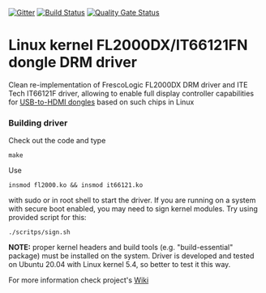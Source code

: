 [![Gitter](https://badges.gitter.im/fl2000_drm/community.svg)](https://gitter.im/fl2000_drm/community?utm_source=badge&utm_medium=badge&utm_campaign=pr-badge) [![Build Status](https://travis-ci.org/klogg/fl2000_drm.svg?branch=master)](https://travis-ci.org/klogg/fl2000_drm) [![Quality Gate Status](https://sonarcloud.io/api/project_badges/measure?project=klogg_fl2000_drm&metric=alert_status)](https://sonarcloud.io/dashboard?id=klogg_fl2000_drm)

# Linux kernel FL2000DX/IT66121FN dongle DRM driver

Clean re-implementation of FrescoLogic FL2000DX DRM driver and ITE Tech IT66121F driver, allowing to enable full display controller capabilities for [USB-to-HDMI dongles](https://www.aliexpress.com/item/32821739801.html?spm=a2g0o.productlist.0.0.14ee52fb8rFfu5) based on such chips in Linux

### Building driver

Check out the code and type
```
make
```
Use
```
insmod fl2000.ko && insmod it66121.ko
```
with sudo or in root shell to start the driver. If you are running on a system with secure boot enabled, you may need to sign kernel modules. Try using provided script for this:
```
./scritps/sign.sh
```

**NOTE:** proper kernel headers and build tools (e.g. "build-essential" package) must be installed on the system. Driver is developed and tested on Ubuntu 20.04 with Linux kernel 5.4, so better to test it this way.

For more information check project's [Wiki](https://github.com/klogg/fl2000_drm/wiki)
